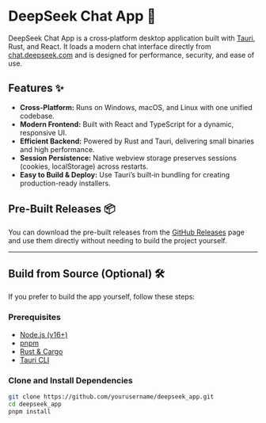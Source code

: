 # DeepSeek Chat App 🚀

DeepSeek Chat App is a cross‑platform desktop application built with [Tauri](https://tauri.app), Rust, and React. It loads a modern chat interface directly from [chat.deepseek.com](https://chat.deepseek.com) and is designed for performance, security, and ease of use.

## Features ✨

- **Cross-Platform:** Runs on Windows, macOS, and Linux with one unified codebase.
- **Modern Frontend:** Built with React and TypeScript for a dynamic, responsive UI.
- **Efficient Backend:** Powered by Rust and Tauri, delivering small binaries and high performance.
- **Session Persistence:** Native webview storage preserves sessions (cookies, localStorage) across restarts.
- **Easy to Build & Deploy:** Use Tauri’s built‑in bundling for creating production-ready installers.

## Pre-Built Releases 📦

You can download the pre-built releases from the [GitHub Releases](https://github.com/SnlperStripes/Deepseek-Desktop/releases) page and use them directly without needing to build the project yourself.

---

## Build from Source (Optional) 🛠

If you prefer to build the app yourself, follow these steps:

### Prerequisites

- [Node.js (v16+)](https://nodejs.org/)
- [pnpm](https://pnpm.io/)
- [Rust & Cargo](https://www.rust-lang.org/)
- [Tauri CLI](https://tauri.app/v2/guides/getting-started/setup)

### Clone and Install Dependencies

```bash
git clone https://github.com/yourusername/deepseek_app.git
cd deepseek_app
pnpm install
